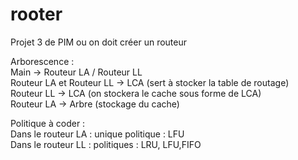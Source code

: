 # rooter
Projet 3 de PIM ou on doit créer un routeur

Arborescence :  
Main -> Routeur LA / Routeur LL  
Routeur LA et Routeur LL -> LCA (sert à stocker la table de routage)  
Routeur LL -> LCA (on stockera le cache sous forme de LCA)  
Routeur LA -> Arbre (stockage du cache)  

Politique à coder :   
Dans le routeur LA : unique politique : LFU  
Dans le routeur LL : politiques : LRU, LFU,FIFO  